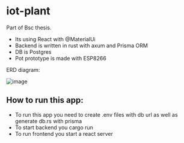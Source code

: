 # iot-plant

Part of Bsc thesis.
- Its using  React with @MaterialUi
- Backend is written in rust with axum and Prisma ORM
- DB is Postgres
- Pot prototype is made with ESP8266



ERD diagram:

![image](https://github.com/Bartosz-Slowik/iot-plant/assets/92270288/5d450122-8aa0-46a5-8835-f6f6038f0f67)


## How to run this app:
- To run this app you need to create .env files with db url as well as generate db.rs with prisma
- To start backend you cargo run
- To run frontend you start a react server
